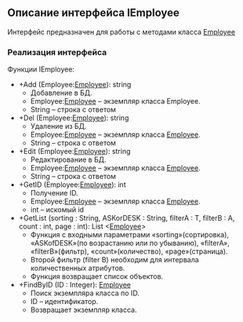 ## Описание интерфейса IEmployee

Интерфейс предназначен для работы с методами класса [Employee](Employee.md)

### Реализация интерфейса

Функции IEmployee:
+ +Add (Employee:[Employee](Employee.md)): string
  + Добавление в БД.
  + Employee:[Employee](Employee.md) – экземпляр класса Employee.
  + String – строка с ответом
+ +Del (Employee:[Employee](Employee.md)): string
  + Удаление из БД.
  + Employee:[Employee](Employee.md) – экземпляр класса [Employee](Employee.md).
  + String – строка с ответом
+ +Edit (Employee:[Employee](Employee.md)): string
  + Редактирование в БД.
  + Employee:[Employee](Employee.md) – экземпляр класса [Employee](Employee.md).
  + String – строка с ответом
+ +GetID (Employee:[Employee](Employee.md)): int
  + Получение ID.
  + Employee:[Employee](Employee.md) – экземпляр класса [Employee](Employee.md).
  + int – искомый id
+ +GetList (sorting : String, ASKorDESK : String, filterA : T, filterB : A, count : int, page : int): List <[Employee](Employee.md)>
  + Функция с входными параметрами «sorting»(сортировка), «ASKofDESK»(по возрастанию или по убыванию), «filterA», «filterB»(фильтр), «count»(количество), «page»(страница).
  + Второй фильтр (filter B) необходим для интервала количественных атрибутов.
  + Функция возвращает список объектов.
+ +FindByID (ID : Integer): [Employee](Employee.md)
  + Поиск экземпляра класса по ID.
  + ID – идентификатор.
  + Возвращает экземпляр класса.
